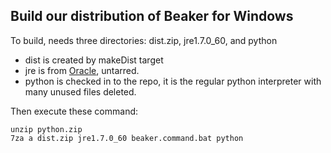 ## Build our distribution of Beaker for Windows

To build, needs three directories: dist.zip, jre1.7.0_60, and python
  * dist is created by makeDist target
  * jre is from [Oracle](http://www.oracle.com/technetwork/java/javase/downloads/jre7-downloads-1880261.html), untarred.
  * python is checked in to the repo, it is the regular python interpreter with many unused files deleted.

Then execute these command:

	unzip python.zip
    7za a dist.zip jre1.7.0_60 beaker.command.bat python

